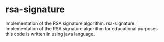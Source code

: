 # rsa-signature
Implementation of the RSA signature algorithm.
rsa-signature: Implementation of the RSA signature algorithm for educational purposes.
this code is written in using java language.
